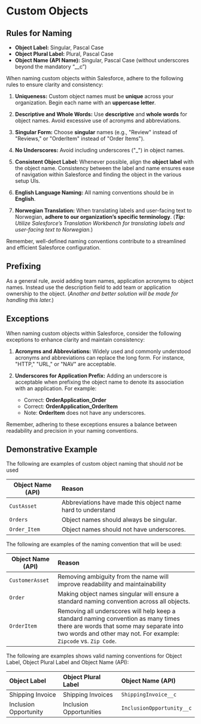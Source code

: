 # Custom Objects

## Rules for Naming

- **Object Label:** Singular, Pascal Case
- **Object Plural Label:** Plural, Pascal Case
- **Object Name (API Name):** Singular, Pascal Case (without underscores beyond the mandatory “__c”)

When naming custom objects within Salesforce, adhere to the following rules to ensure clarity and consistency:

1. **Uniqueness:** Custom object names must be **unique** across your organization. Begin each name with an **uppercase letter**.

2. **Descriptive and Whole Words:** Use **descriptive** and **whole words** for object names. Avoid excessive use of acronyms and abbreviations.

3. **Singular Form:** Choose **singular** names (e.g., "Review" instead of "Reviews," or "OrderItem" instead of "Order Items").

4. **No Underscores:** Avoid including underscores ("_") in object names.

5. **Consistent Object Label:** Whenever possible, align the **object label** with the object name. Consistency between the label and name ensures ease of navigation within Salesforce and finding the object in the various setup UIs.

6. **English Language Naming:** All naming conventions should be in **English**.

7. **Norwegian Translation:** When translating labels and user-facing text to Norwegian, **adhere to our organization’s specific terminology**. (***Tip:** Utilize Salesforce’s Translation Workbench for translating labels and user-facing text to Norwegian.*)

Remember, well-defined naming conventions contribute to a streamlined and efficient Salesforce configuration.

## Prefixing

As a general rule, avoid adding team names, application acronyms to object names. Instead use the description field to add team or application ownership to the object. (*Another and better solution will be made for handling this later.*)

## Exceptions

When naming custom objects within Salesforce, consider the following exceptions to enhance clarity and maintain consistency:

1. **Acronyms and Abbreviations:** Widely used and commonly understood acronyms and abbreviations can replace the long form. For instance, "HTTP," "URL," or "NAV" are acceptable.

2. **Underscores for Application Prefix:** Adding an underscore is acceptable when prefixing the object name to denote its association with an application. For example:
   - Correct: **OrderApplication_Order**
   - Correct: **OrderApplication_OrderItem**
   - Note: **OrderItem** does not have any underscores.

Remember, adhering to these exceptions ensures a balance between readability and precision in your naming conventions.

## Demonstrative Example

The following are examples of custom object naming that should *not* be used 

|Object Name (API) | Reason |
|-------------|:--------|
|```CustAsset```| Abbreviations have made this object name hard to understand 
|```Orders``` | Object names should always be singular. 
|```Order_Item``` | Object names should not have underscores. 

The following are examples of the naming convention that will be used:

|Object Name (API) | Reason |
|-------------|:--------|
|```CustomerAsset``` | Removing ambiguity from the name will improve readability and maintainability 
|```Order``` |  Making object names singular will ensure a standard naming convention across all objects. 
|```OrderItem``` | Removing all underscores will help keep a standard naming convention as many times there are words that some may separate into two words and other may not. For example: ```Zipcode``` vs. ```Zip Code```.

The following are examples shows valid naming conventions for Object Label, Object Plural Label and Object Name (API):

| Object Label | Object Plural Label | Object Name (API) |
|:-------------|:-------------|:-------------|
|Shipping Invoice | Shipping Invoices | ```ShippingInvoice__c```
|Inclusion Opportunity | Inclusion Opportunities | ```InclusionOpportunity__c```
